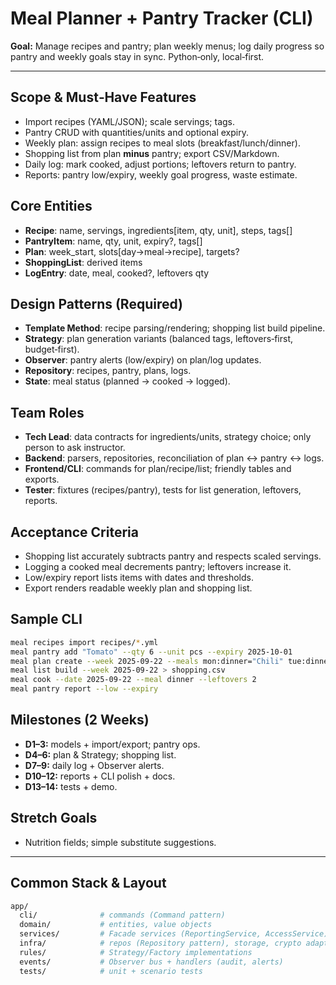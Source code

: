 # Meal Planner + Pantry Tracker (CLI)

**Goal:** Manage recipes and pantry; plan weekly menus; log daily progress so pantry and weekly goals stay in sync. Python‑only, local‑first.

---

## Scope & Must‑Have Features
- Import recipes (YAML/JSON); scale servings; tags.
- Pantry CRUD with quantities/units and optional expiry.
- Weekly plan: assign recipes to meal slots (breakfast/lunch/dinner).
- Shopping list from plan **minus** pantry; export CSV/Markdown.
- Daily log: mark cooked, adjust portions; leftovers return to pantry.
- Reports: pantry low/expiry, weekly goal progress, waste estimate.

## Core Entities
- **Recipe**: name, servings, ingredients[item, qty, unit], steps, tags[]
- **PantryItem**: name, qty, unit, expiry?, tags[]
- **Plan**: week_start, slots[day→meal→recipe], targets?
- **ShoppingList**: derived items
- **LogEntry**: date, meal, cooked?, leftovers qty

## Design Patterns (Required)
- **Template Method**: recipe parsing/rendering; shopping list build pipeline.
- **Strategy**: plan generation variants (balanced tags, leftovers‑first, budget‑first).
- **Observer**: pantry alerts (low/expiry) on plan/log updates.
- **Repository**: recipes, pantry, plans, logs.
- **State**: meal status (planned → cooked → logged).

## Team Roles
- **Tech Lead**: data contracts for ingredients/units, strategy choice; only person to ask instructor.
- **Backend**: parsers, repositories, reconciliation of plan ↔ pantry ↔ logs.
- **Frontend/CLI**: commands for plan/recipe/list; friendly tables and exports.
- **Tester**: fixtures (recipes/pantry), tests for list generation, leftovers, reports.

## Acceptance Criteria
- Shopping list accurately subtracts pantry and respects scaled servings.
- Logging a cooked meal decrements pantry; leftovers increase it.
- Low/expiry report lists items with dates and thresholds.
- Export renders readable weekly plan and shopping list.

## Sample CLI
```bash
meal recipes import recipes/*.yml
meal pantry add "Tomato" --qty 6 --unit pcs --expiry 2025-10-01
meal plan create --week 2025-09-22 --meals mon:dinner="Chili" tue:dinner="Pasta"
meal list build --week 2025-09-22 > shopping.csv
meal cook --date 2025-09-22 --meal dinner --leftovers 2
meal pantry report --low --expiry
```

## Milestones (2 Weeks)
- **D1–3:** models + import/export; pantry ops.
- **D4–6:** plan & Strategy; shopping list.
- **D7–9:** daily log + Observer alerts.
- **D10–12:** reports + CLI polish + docs.
- **D13–14:** tests + demo.

## Stretch Goals
- Nutrition fields; simple substitute suggestions.

---

## Common Stack & Layout
```bash
app/
  cli/              # commands (Command pattern)
  domain/           # entities, value objects
  services/         # Facade services (ReportingService, AccessService)
  infra/            # repos (Repository pattern), storage, crypto adapters
  rules/            # Strategy/Factory implementations
  events/           # Observer bus + handlers (audit, alerts)
  tests/            # unit + scenario tests
```
